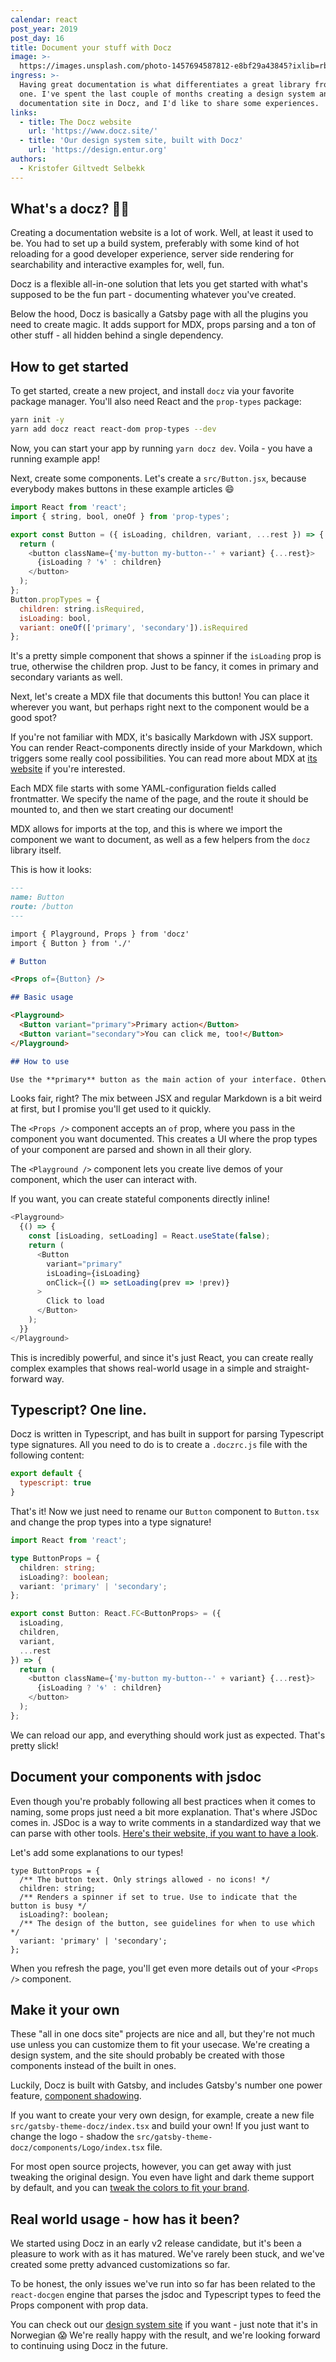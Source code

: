 ```yaml
---
calendar: react
post_year: 2019
post_day: 16
title: Document your stuff with Docz
image: >-
  https://images.unsplash.com/photo-1457694587812-e8bf29a43845?ixlib=rb-1.2.1&ixid=eyJhcHBfaWQiOjEyMDd9&auto=format&fit=crop&w=1800&q=80
ingress: >-
  Having great documentation is what differentiates a great library from an ok
  one. I've spent the last couple of months creating a design system and its
  documentation site in Docz, and I'd like to share some experiences.
links:
  - title: The Docz website
    url: 'https://www.docz.site/'
  - title: 'Our design system site, built with Docz'
    url: 'https://design.entur.org'
authors:
  - Kristofer Giltvedt Selbekk
---
```

## What's a docz? 🤷‍♂️

Creating a documentation website is a lot of work. Well, at least it used to be. You had to set up a build system, preferably with some kind of hot reloading for a good developer experience, server side rendering for searchability and interactive examples for, well, fun.

Docz is a flexible all-in-one solution that lets you get started with what's supposed to be the fun part - documenting whatever you've created.

Below the hood, Docz is basically a Gatsby page with all the plugins you need to create magic. It adds support for MDX, props parsing and a ton of other stuff - all hidden behind a single dependency.

## How to get started

To get started, create a new project, and install `docz` via your favorite package manager. You'll also need React and the `prop-types` package:

```sh
yarn init -y
yarn add docz react react-dom prop-types --dev
```

Now, you can start your app by running `yarn docz dev`. Voila - you have a running example app!

Next, create some components. Let's create a `src/Button.jsx`, because everybody makes buttons in these example articles 😄

```js
import React from 'react';
import { string, bool, oneOf } from 'prop-types';

export const Button = ({ isLoading, children, variant, ...rest }) => {
  return (
    <button className={'my-button my-button--' + variant} {...rest}>
      {isLoading ? '🌀' : children}
    </button>
  );
};
Button.propTypes = {
  children: string.isRequired,
  isLoading: bool,
  variant: oneOf(['primary', 'secondary']).isRequired
};
```

It's a pretty simple component that shows a spinner if the `isLoading` prop is true, otherwise the children prop. Just to be fancy, it comes in primary and secondary variants as well.

Next, let's create a MDX file that documents this button! You can place it wherever you want, but perhaps right next to the component would be a good spot? 

If you're not familiar with MDX, it's basically Markdown with JSX support. You can render React-components directly inside of your Markdown, which triggers some really cool possibilities. You can read more about MDX at [its website](https://mdxjs.com/) if you're interested.

Each MDX file starts with some YAML-configuration fields called frontmatter. We specify the name of the page, and the route it should be mounted to, and then we start creating our document!

MDX allows for imports at the top, and this is where we import the component we want to document, as well as a few helpers from the `docz` library itself.

This is how it looks:

```markdown
---
name: Button
route: /button
---

import { Playground, Props } from 'docz'
import { Button } from './'

# Button

<Props of={Button} />

## Basic usage

<Playground>
  <Button variant="primary">Primary action</Button>
  <Button variant="secondary">You can click me, too!</Button>
</Playground>

## How to use

Use the **primary** button as the main action of your interface. Otherwise, use the **secondary** button.
```

Looks fair, right? The mix between JSX and regular Markdown is a bit weird at first, but I promise you'll get used to it quickly.

The `<Props />` component accepts an `of` prop, where you pass in the component you want documented. This creates a UI where the prop types of your component are parsed and shown in all their glory.

The `<Playground />` component lets you create live demos of your component, which the user can interact with. 

If you want, you can create stateful components directly inline!

```js
<Playground>
  {() => {
    const [isLoading, setLoading] = React.useState(false);
    return (
      <Button 
        variant="primary" 
        isLoading={isLoading} 
        onClick={() => setLoading(prev => !prev)}
      >
        Click to load
      </Button>
    );
  }}
</Playground>
```

This is incredibly powerful, and since it's just React, you can create really complex examples that shows real-world usage in a simple and straight-forward way.

## Typescript? One line.

Docz is written in Typescript, and has built in support for parsing Typescript type signatures. All you need to do is to create a `.doczrc.js` file with the following content:

```js
export default {
  typescript: true
}
```

That's it! Now we just need to rename our `Button` component to `Button.tsx` and change the prop types into a type signature!

```ts
import React from 'react';

type ButtonProps = {
  children: string;
  isLoading?: boolean;
  variant: 'primary' | 'secondary';
};

export const Button: React.FC<ButtonProps> = ({ 
  isLoading, 
  children, 
  variant, 
  ...rest 
}) => {
  return (
    <button className={'my-button my-button--' + variant} {...rest}>
      {isLoading ? '🌀' : children}
    </button>
  );
};
```

We can reload our app, and everything should work just as expected. That's pretty slick!

## Document your components with jsdoc

Even though you're probably following all best practices when it comes to naming, some props just need a bit more explanation. That's where JSDoc comes in. JSDoc is a way to write comments in a standardized way that we can parse with other tools. [Here's their website, if you want to have a look](https://devdocs.io/jsdoc/about-getting-started). 

Let's add some explanations to our types!

```tsx
type ButtonProps = {
  /** The button text. Only strings allowed - no icons! */
  children: string;
  /** Renders a spinner if set to true. Use to indicate that the button is busy */
  isLoading?: boolean;
  /** The design of the button, see guidelines for when to use which */
  variant: 'primary' | 'secondary';
};
```

When you refresh the page, you'll get even more details out of your `<Props />` component. 

## Make it your own

These "all in one docs site" projects are nice and all, but they're not much use unless you can customize them to fit your usecase. We're creating a design system, and the site should probably be created with those components instead of the built in ones.

Luckily, Docz is built with Gatsby, and includes Gatsby's number one power feature, [component shadowing](https://www.docz.site/docs/component-shadowing). 

If you want to create your very own design, for example, create a new file `src/gatsby-theme-docz/index.tsx` and build your own! If you just want to change the logo - shadow the `src/gatsby-theme-docz/components/Logo/index.tsx` file.

For most open source projects, however, you can get away with just tweaking the original design. You even have light and dark theme support by default, and you can [tweak the colors to fit your brand](https://www.docz.site/docs/creating-your-themes).

## Real world usage - how has it been?

We started using Docz in an early v2 release candidate, but it's been a pleasure to work with as it has matured. We've rarely been stuck, and we've created some pretty advanced customizations so far.

To be honest, the only issues we've run into so far has been related to the `react-docgen` engine that parses the jsdoc and Typescript types to feed the Props component with prop data.

You can check out our [design system site](https://design.entur.org) if you want - just note that it's in Norwegian 😱 We're really happy with the result, and we're looking forward to continuing using Docz in the future.
